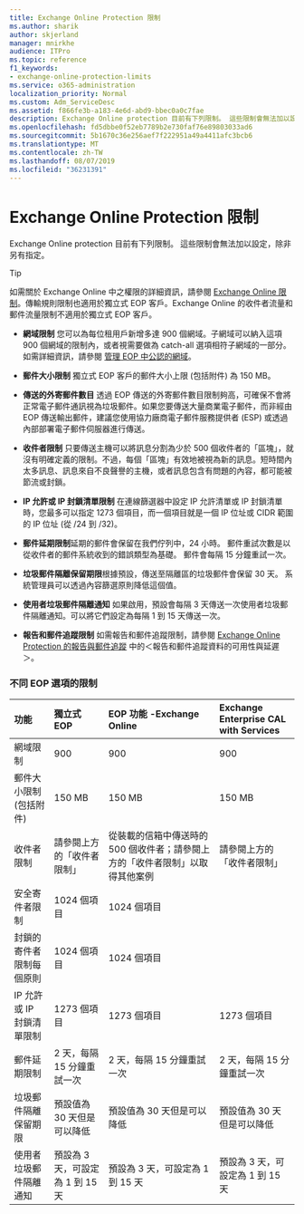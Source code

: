 ```yaml
---
title: Exchange Online Protection 限制
ms.author: sharik
author: skjerland
manager: mnirkhe
audience: ITPro
ms.topic: reference
f1_keywords:
- exchange-online-protection-limits
ms.service: o365-administration
localization_priority: Normal
ms.custom: Adm_ServiceDesc
ms.assetid: f866fe3b-a183-4e6d-abd9-bbec0a0c7fae
description: Exchange Online protection 目前有下列限制。 這些限制會無法加以設定，除非另有指定。
ms.openlocfilehash: fd5dbbe0f52eb7789b2e730faf76e89803033ad6
ms.sourcegitcommit: 5b1670c36e256aef7f222951a49a4411afc3bcb6
ms.translationtype: MT
ms.contentlocale: zh-TW
ms.lasthandoff: 08/07/2019
ms.locfileid: "36231391"
---
```

# <a name="exchange-online-protection-limits"></a>Exchange Online Protection 限制

Exchange Online protection 目前有下列限制。 這些限制會無法加以設定，除非另有指定。 
  
> [!TIP]
> 如需關於 Exchange Online 中之權限的詳細資訊，請參閱 [Exchange Online 限制](../exchange-online-service-description/exchange-online-limits.md)。傳輸規則限制也適用於獨立式 EOP 客戶。Exchange Online 的收件者流量和郵件流量限制不適用於獨立式 EOP 客戶。 
  
- **網域限制** 您可以為每位租用戶新增多達 900 個網域。子網域可以納入這項 900 個網域的限制內，或者視需要做為 catch-all 選項相符子網域的一部分。如需詳細資訊，請參閱 [管理 EOP 中公認的網域](https://go.microsoft.com/fwlink/p/?LinkId=282239)。
    
- **郵件大小限制** 獨立式 EOP 客戶的郵件大小上限 (包括附件) 為 150 MB。 
    
- **傳送的外寄郵件數目** 透過 EOP 傳送的外寄郵件數目限制夠高，可確保不會將正常電子郵件通訊視為垃圾郵件。如果您要傳送大量商業電子郵件，而非經由 EOP 傳送輸出郵件，建議您使用協力廠商電子郵件服務提供者 (ESP) 或透過內部部署電子郵件伺服器進行傳送。 
    
- **收件者限制** 只要傳送主機可以將訊息分割為少於 500 個收件者的「區塊」，就沒有明確定義的限制。不過，每個「區塊」有效地被視為新的訊息。短時間內太多訊息、訊息來自不良聲譽的主機，或者訊息包含有問題的內容，都可能被節流或封鎖。 
    
- **IP 允許或 IP 封鎖清單限制** 在連線篩選器中設定 IP 允許清單或 IP 封鎖清單時，您最多可以指定 1273 個項目，而一個項目就是一個 IP 位址或 CIDR 範圍的 IP 位址 (從 /24 到 /32)。 
    
- **郵件延期限制**延期的郵件會保留在我們佇列中，24 小時。 郵件重試次數是以從收件者的郵件系統收到的錯誤類型為基礎。 郵件會每隔 15 分鐘重試一次。 
    
- **垃圾郵件隔離保留期限**根據預設，傳送至隔離區的垃圾郵件會保留 30 天。 系統管理員可以透過內容篩選原則降低這個值。 
    
- **使用者垃圾郵件隔離通知** 如果啟用，預設會每隔 3 天傳送一次使用者垃圾郵件隔離通知。可以將它們設定為每隔 1 到 15 天傳送一次。 
    
- **報告和郵件追蹤限制** 如需報告和郵件追蹤限制，請參閱 [Exchange Online Protection 的報告與郵件追蹤](https://go.microsoft.com/fwlink/?LinkId=394248) 中的＜報告和郵件追蹤資料的可用性與延遲＞。
    
### <a name="limits-across-eop-options"></a>不同 EOP 選項的限制

|**功能**|****獨立式 EOP****|****EOP 功能 -Exchange Online****|****Exchange Enterprise CAL with Services****|
|:-----|:-----|:-----|:-----|
|網域限制  <br/> |900  <br/> |900  <br/> |900  <br/> |
|郵件大小限制 (包括附件)  <br/> |150 MB  <br/> |150 MB  <br/> |150 MB  <br/> |
|收件者限制  <br/> |請參閱上方的「收件者限制」  <br/> |從裝載的信箱中傳送時的 500 個收件者；請參閱上方的「收件者限制」以取得其他案例  <br/> |請參閱上方的「收件者限制」  <br/> |
|安全寄件者限制  <br/> |1024 個項目  <br/> |1024 個項目  <br/> ||
|封鎖的寄件者限制每個原則  <br/> |1024 個項目  <br/> |1024 個項目  <br/> ||
|IP 允許或 IP 封鎖清單限制  <br/> |1273 個項目  <br/> |1273 個項目  <br/> |1273 個項目  <br/> |
|郵件延期限制  <br/> |2 天，每隔 15 分鐘重試一次  <br/> |2 天，每隔 15 分鐘重試一次  <br/> |2 天，每隔 15 分鐘重試一次  <br/> |
|垃圾郵件隔離保留期限  <br/> |預設值為 30 天但是可以降低  <br/> |預設值為 30 天但是可以降低  <br/> |預設值為 30 天但是可以降低  <br/> |
|使用者垃圾郵件隔離通知  <br/> |預設為 3 天，可設定為 1 到 15 天  <br/> |預設為 3 天，可設定為 1 到 15 天  <br/> |預設為 3 天，可設定為 1 到 15 天  <br/> |
   


